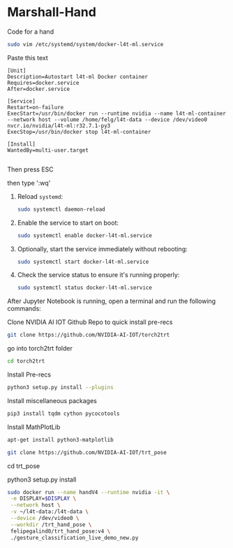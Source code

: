 # Marshall-Hand
Code for a hand 



```bash
sudo vim /etc/systemd/system/docker-l4t-ml.service
```
Paste this text 
```
[Unit]
Description=Autostart l4t-ml Docker container
Requires=docker.service
After=docker.service

[Service]
Restart=on-failure
ExecStart=/usr/bin/docker run --runtime nvidia --name l4t-ml-container --network host --volume /home/felg/l4t-data --device /dev/video0 nvcr.io/nvidia/l4t-ml:r32.7.1-py3
ExecStop=/usr/bin/docker stop l4t-ml-container

[Install]
WantedBy=multi-user.target


```
Then press ESC

then type ':wq'





1. Reload `systemd`:
   
   ```bash
   sudo systemctl daemon-reload
   ```

2. Enable the service to start on boot:
   
   ```bash
   sudo systemctl enable docker-l4t-ml.service
   ```

3. Optionally, start the service immediately without rebooting:
   
   ```bash
   sudo systemctl start docker-l4t-ml.service
   ```

4. Check the service status to ensure it's running properly:
   
   ```bash
   sudo systemctl status docker-l4t-ml.service
   ```








After Jupyter Notebook is running, open a terminal and run the following commands:

   Clone NVIDIA AI IOT Github Repo to quick install pre-recs
   ```bash
   git clone https://github.com/NVIDIA-AI-IOT/torch2trt
   ```

   go into torch2trt folder
   ```bash
   cd torch2trt
   ```

   Install Pre-recs
   ```bash
   python3 setup.py install --plugins
   ```

   Install miscellaneous packages

   ```bash
   pip3 install tqdm cython pycocotools
   ```

   Install MathPlotLib

   ```bash
   apt-get install python3-matplotlib
   ```

   ```bash
   git clone https://github.com/NVIDIA-AI-IOT/trt_pose
   ```

   cd trt_pose

   python3 setup.py install




   ```bash
sudo docker run --name handV4 --runtime nvidia -it \
    -e DISPLAY=$DISPLAY \
    --network host \
    -v ~/l4t-data:/l4t-data \
    --device /dev/video0 \
    --workdir /trt_hand_pose \
    felipegalind0/trt_hand_pose:v4 \
    ./gesture_classification_live_demo_new.py

```
